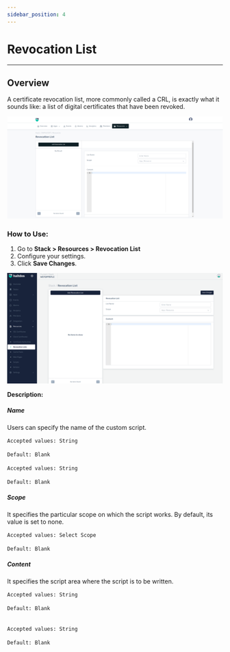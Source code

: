 ```yaml
---
sidebar_position: 4
---
```


# Revocation List 

---

## Overview

A certificate revocation list, more commonly called a CRL, is exactly what it sounds like: a list of digital certificates that have been revoked.

![revocation_list](/img/platform/v8/docs/revocation_list.png)

### How to Use:

1. Go to **Stack > Resources > Revocation List**
2. Configure your settings. 
3. Click **Save Changes**. 

![revocation_list](/img/platform/v7/docs/revocation_list_newui.png)

**Description:**

##### **Name**

Users can specify the name of the custom script.

    Accepted values: String

    Default: Blank 

    Accepted values: String

    Default: Blank 

##### **Scope**

It specifies the particular scope on which the script works. By default, its value is set to none.

    Accepted values: Select Scope

    Default: Blank 

##### **Content**

It specifies the script area where the script is to be written.

    Accepted values: String

    Default: Blank 


    Accepted values: String

    Default: Blank 
